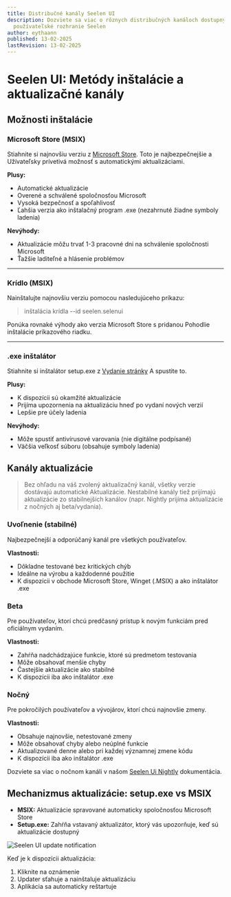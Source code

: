 ```yaml
---
title: Distribučné kanály Seelen UI
description: Dozviete sa viac o rôznych distribučných kanáloch dostupných pre
  používateľské rozhranie Seelen
author: eythaann
published: 13-02-2025
lastRevision: 13-02-2025
---
```


# Seelen UI: Metódy inštalácie a aktualizačné kanály

## Možnosti inštalácie

### Microsoft Store (MSIX)

Stiahnite si najnovšiu verziu z
[Microsoft Store](https://www.microsoft.com/store). Toto je najbezpečnejšie a
Užívateľsky prívetivá možnosť s automatickými aktualizáciami.

**Plusy:**

- Automatické aktualizácie
- Overené a schválené spoločnosťou Microsoft
- Vysoká bezpečnosť a spoľahlivosť
- Ľahšia verzia ako inštalačný program .exe (nezahrnuté žiadne symboly ladenia)

**Nevýhody:**

- Aktualizácie môžu trvať 1-3 pracovné dni na schválenie spoločnosti Microsoft
- Ťažšie laditeľné a hlásenie problémov

---

### Krídlo (MSIX)

Nainštalujte najnovšiu verziu pomocou nasledujúceho príkazu:

> inštalácia krídla --id seelen.selenui

Ponúka rovnaké výhody ako verzia Microsoft Store s pridanou Pohodlie inštalácie
príkazového riadku.

---

### .exe inštalátor

Stiahnite si inštalátor setup.exe z
[Vydanie stránky](https://github.com/eythaann/Seelen-UI/releases) A spustite to.

**Plusy:**

- K dispozícii sú okamžité aktualizácie
- Prijíma upozornenia na aktualizáciu hneď po vydaní nových verzií
- Lepšie pre účely ladenia

**Nevýhody:**

- Môže spustiť antivírusové varovania (nie digitálne podpísané)
- Väčšia veľkosť súboru (obsahuje symboly ladenia)

## Kanály aktualizácie

> Bez ohľadu na váš zvolený aktualizačný kanál, všetky verzie dostávajú
> automatické Aktualizácie. Nestabilné kanály tiež prijímajú aktualizácie zo
> stabilnejších kanálov (napr. Nightly prijíma aktualizácie z nočných aj
> beta/vydania).

### Uvoľnenie (stabilné)

Najbezpečnejší a odporúčaný kanál pre všetkých používateľov.

**Vlastnosti:**

- Dôkladne testované bez kritických chýb
- Ideálne na výrobu a každodenné použitie
- K dispozícii v obchode Microsoft Store, Winget (.MSIX) a ako inštalátor .exe

### Beta

Pre používateľov, ktorí chcú predčasný prístup k novým funkciám pred oficiálnym
vydaním.

**Vlastnosti:**

- Zahŕňa nadchádzajúce funkcie, ktoré sú predmetom testovania
- Môže obsahovať menšie chyby
- Častejšie aktualizácie ako stabilné
- K dispozícii iba ako inštalátor .exe

### Nočný

Pre pokročilých používateľov a vývojárov, ktorí chcú najnovšie zmeny.

**Vlastnosti:**

- Obsahuje najnovšie, netestované zmeny
- Môže obsahovať chyby alebo neúplné funkcie
- Aktualizované denne alebo pri každej významnej zmene kódu
- K dispozícii iba ako inštalátor .exe

Dozviete sa viac o nočnom kanáli v našom
[Seelen Ui Nightly](https://seelen.io/blog/nightly) dokumentácia.

## Mechanizmus aktualizácie: setup.exe vs MSIX

- **MSIX:** Aktualizácie spravované automaticky spoločnosťou Microsoft Store
- **Setup.exe:** Zahŕňa vstavaný aktualizátor, ktorý vás upozorňuje, keď sú
  aktualizácie dostupný

![Seelen UI update notification](https://github.com/Seelen-Inc/slu-blog/blob/master/blog/seelen-ui-distribution-channels/image.png?raw=true)

Keď je k dispozícii aktualizácia:

1. Kliknite na oznámenie
2. Updater sťahuje a nainštaluje aktualizáciu
3. Aplikácia sa automaticky reštartuje
